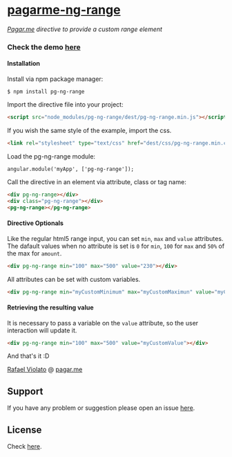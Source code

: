 # [pagarme-ng-range](http://pagarme.github.io/pagarme-ng-range/)
*[Pagar.me](http://pagar.me) directive to provide a custom range element*

### Check the demo [here](http://pagarme.github.io/pagarme-ng-range/)

#### Installation

Install via npm package manager:
```
$ npm install pg-ng-range
```

Import the directive file into your project:
```html
<script src="node_modules/pg-ng-range/dest/pg-ng-range.min.js"></script>
```

If you wish the same style of the example, import the css.
```html
<link rel="stylesheet" type="text/css" href="dest/css/pg-ng-range.min.css">
```

Load the pg-ng-range module:
```javscript
angular.module('myApp', ['pg-ng-range']);
```


Call the directive in an element via attribute, class or tag name:
```html
<div pg-ng-range></div>
<div class="pg-ng-range"></div>
<pg-ng-range></pg-ng-range>
```

#### Directive Optionals

Like the regular html5 range input, you can set `min`, `max` and `value` attributes.
The dafault values when no attribute is set is `0` for `min`, `100` for `max` and `50%` of the max for `amount`.

```html
<div pg-ng-range min="100" max="500" value="230"></div>
```

All attributes can be set with custom variables.

```html
<div pg-ng-range min="myCustomMinimum" max="myCustomMaximun" value="myCustomValue"></div>
```

#### Retrieving the resulting value

It is necessary to pass a variable on the `value` attribute, so the user interaction will update it.

```html
<div pg-ng-range min="100" max="500" value="myCustomValue"></div>
```

And that's it :D

[Rafael Violato](http://rviolato.com) @ [pagar.me](http://pagar.me)

## Support
If you have any problem or suggestion please open an issue [here](https://github.com/pagarme/pagarme-ng-range/issues).

## License

Check [here](LICENSE).
